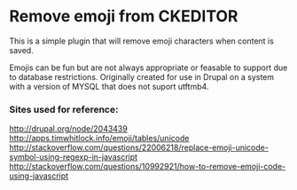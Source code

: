 # Remove emoji from CKEDITOR
This is a simple plugin that will remove emoji characters when content is saved.

Emojis can be fun but are not always appropriate or feasable to support due to database restrictions. Originally created for use in Drupal on a system with a version of MYSQL that does not suport utftmb4.

### Sites used for reference:
http://drupal.org/node/2043439
http://apps.timwhitlock.info/emoji/tables/unicode
http://stackoverflow.com/questions/22006218/replace-emoji-unicode-symbol-using-regexp-in-javascript
http://stackoverflow.com/questions/10992921/how-to-remove-emoji-code-using-javascript
